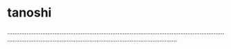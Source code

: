# tanoshi
.............................................................................................................................................................................................................................
